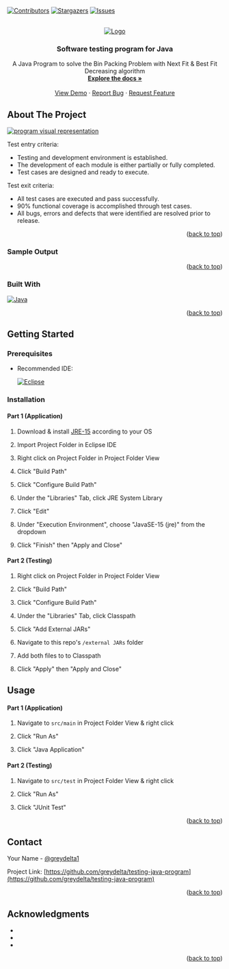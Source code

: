 <div id="top"></div>

<!-- PROJECT SHIELDS -->

[![Contributors][contributors-shield]][contributors-url] 
[![Stargazers][stars-shield]][stars-url] 
[![Issues][issues-shield]][issues-url]

<!-- PROJECT LOGO -->
<br />
<div align="center">
  <a href="https://github.com/greydelta/testing-java-program">
    <img src="images/logo.png" alt="Logo">
  </a>

<h3 align="center">Software testing program for Java</h3>

  <p align="center">
    A Java Program to solve the Bin Packing Problem with Next Fit & Best Fit Decreasing algorithm 
    <br />
    <a href="https://github.com/greydelta/testing-java-program"><strong>Explore the docs »</strong></a>
    <br />
    <br />
    <a href="https://github.com/greydelta/testing-java-program">View Demo</a>
    ·
    <a href="https://github.com/greydelta/testing-java-program/issues">Report Bug</a>
    ·
    <a href="https://github.com/greydelta/testing-java-program/issues">Request Feature</a>
  </p>
</div>

<!-- ABOUT THE PROJECT -->

## About The Project

[![program visual representation][product-screenshot]](#)

Test entry criteria:

- Testing and development environment is established.
- The development of each module is either partially or fully completed.
- Test cases are designed and ready to execute.

Test exit criteria:

- All test cases are executed and pass successfully.
- 90% functional coverage is accomplished through test cases.
- All bugs, errors and defects that were identified are resolved prior to release.

<p align="right">(<a href="#top">back to top</a>)</p>

### Sample Output

<!--- [![program sample output 1][product-screenshot1]](#) --->

<p align="right">(<a href="#top">back to top</a>)</p>

### Built With

[![Java](https://img.shields.io/badge/java-%23ED8B00.svg?style=for-the-badge&logo=java&logoColor=white)](https://www.java.com/en/)

<p align="right">(<a href="#top">back to top</a>)</p>

<!-- GETTING STARTED -->

## Getting Started

### Prerequisites

- Recommended IDE:

  [![Eclipse](https://img.shields.io/badge/Eclipse-FE7A16.svg?style=for-the-badge&logo=Eclipse&logoColor=white)](https://www.eclipse.org/ide/)

### Installation

#### Part 1 (Application)

1. Download & install [JRE-15](https://www.oracle.com/java/technologies/javase/jdk15-archive-downloads.html) according to your OS

1. Import Project Folder in Eclipse IDE

1. Right click on Project Folder in Project Folder View

1. Click "Build Path"

1. Click "Configure Build Path"

1. Under the "Libraries" Tab, click JRE System Library

1. Click "Edit"

1. Under "Execution Environment", choose "JavaSE-15 (jre)" from the dropdown

1. Click "Finish" then "Apply and Close"

#### Part 2 (Testing)

1. Right click on Project Folder in Project Folder View

1. Click "Build Path"

1. Click "Configure Build Path"

1. Under the "Libraries" Tab, click Classpath

1. Click "Add External JARs"

1. Navigate to this repo's `/external JARs` folder

1. Add both files to to Classpath

1. Click "Apply" then "Apply and Close"

<!-- USAGE EXAMPLES -->

## Usage

#### Part 1 (Application)

1. Navigate to `src/main` in Project Folder View & right click

1. Click "Run As"

1. Click "Java Application"

#### Part 2 (Testing)

1. Navigate to `src/test` in Project Folder View & right click

1. Click "Run As"

1. Click "JUnit Test"

<p align="right">(<a href="#top">back to top</a>)</p>

<!-- CONTACT -->

## Contact

Your Name - [@greydelta1](https://twitter.com/greydelta1)

Project Link: [https://github.com/greydelta/testing-java-program](https://github.com/greydelta/testing-java-program)

<p align="right">(<a href="#top">back to top</a>)</p>

<!-- ACKNOWLEDGMENTS -->

## Acknowledgments

- []()
- []()
- []()

<p align="right">(<a href="#top">back to top</a>)</p>

<!-- MARKDOWN LINKS & IMAGES -->
<!-- https://www.markdownguide.org/basic-syntax/#reference-style-links -->

[contributors-shield]: https://img.shields.io/github/contributors/greydelta/testing-java-program.svg?style=for-the-badge
[contributors-url]: https://github.com/greydelta/testing-java-program/graphs/contributors
[stars-shield]: https://img.shields.io/github/stars/greydelta/testing-java-program.svg?style=for-the-badge
[stars-url]: https://github.com/greydelta/testing-java-program/stargazers
[issues-shield]: https://img.shields.io/github/issues/greydelta/testing-java-program.svg?style=for-the-badge
[issues-url]: https://github.com/greydelta/testing-java-program/issues
[product-screenshot]: images/visual.png
[product-screenshot1]: images/output.png
